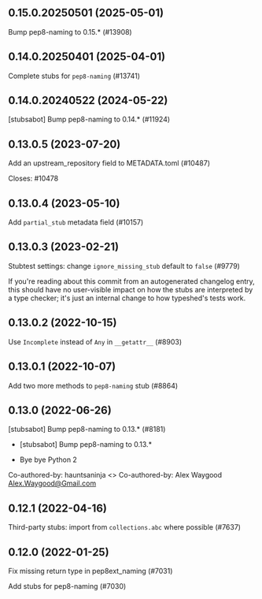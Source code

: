 ## 0.15.0.20250501 (2025-05-01)

Bump pep8-naming to 0.15.* (#13908)

## 0.14.0.20250401 (2025-04-01)

Complete stubs for `pep8-naming` (#13741)

## 0.14.0.20240522 (2024-05-22)

[stubsabot] Bump pep8-naming to 0.14.* (#11924)

## 0.13.0.5 (2023-07-20)

Add an upstream_repository field to METADATA.toml (#10487)

Closes: #10478

## 0.13.0.4 (2023-05-10)

Add `partial_stub` metadata field (#10157)

## 0.13.0.3 (2023-02-21)

Stubtest settings: change `ignore_missing_stub` default to `false` (#9779)

If you're reading about this commit from an autogenerated changelog entry, this should have no user-visible impact on how the stubs are interpreted by a type checker; it's just an internal change to how typeshed's tests work.

## 0.13.0.2 (2022-10-15)

Use `Incomplete` instead of `Any` in `__getattr__` (#8903)

## 0.13.0.1 (2022-10-07)

Add two more methods to `pep8-naming` stub (#8864)

## 0.13.0 (2022-06-26)

[stubsabot] Bump pep8-naming to 0.13.* (#8181)

* [stubsabot] Bump pep8-naming to 0.13.*

* Bye bye Python 2

Co-authored-by: hauntsaninja <>
Co-authored-by: Alex Waygood <Alex.Waygood@Gmail.com>

## 0.12.1 (2022-04-16)

Third-party stubs: import from `collections.abc` where possible (#7637)

## 0.12.0 (2022-01-25)

Fix missing return type in pep8ext_naming (#7031)

Add stubs for pep8-naming (#7030)


